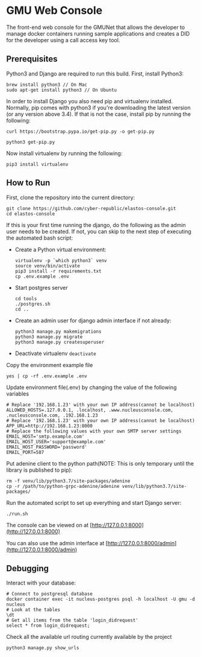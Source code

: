 # GMU Web Console

The front-end web console for the GMUNet that allows the developer to manage docker containers running sample applications and creates a DID for the developer using a call access key tool.

## Prerequisites

Python3 and Django are required to run this build. First, install Python3:

```
brew install python3 // On Mac
sudo apt-get install python3 // On Ubuntu
```

In order to install Django you also need pip and virtualenv installed. Normally, pip comes with python3 if you're downloading the latest version (or any version above 3.4). If that is not the case, install pip by running the following:

```
curl https://bootstrap.pypa.io/get-pip.py -o get-pip.py
```

```
python3 get-pip.py
```

Now install virtualenv by running the following:

```
pip3 install virtualenv
```

## How to Run

First, clone the repository into the current directory:

```
git clone https://github.com/cyber-republic/elastos-console.git
cd elastos-console
```

If this is your first time running the django, do the following as the admin user needs to be created.
If not, you can skip to the next step of executing the automated bash script:

- Create a Python virtual environment:
  ```
  virtualenv -p `which python3` venv
  source venv/bin/activate
  pip3 install -r requirements.txt
  cp .env.example .env
  ```
- Start postgres server
  ```
  cd tools
  ./postgres.sh
  cd ..
  ```
- Create an admin user for django admin interface if not already:
  ```
  python3 manage.py makemigrations
  python3 manage.py migrate
  python3 manage.py createsuperuser
  ```
- Deactivate virtualenv
  `deactivate`

Copy the environment example file
```
yes | cp -rf .env.example .env
```
Update environment file(.env) by changing the value of the following variables
```
# Replace '192.168.1.23' with your own IP address(cannot be localhost)
ALLOWED_HOSTS=.127.0.0.1, .localhost, .www.nucleusconsole.com, .nucleusconsole.com, .192.168.1.23
# Replace '192.168.1.23' with your own IP address(cannot be localhost)
APP_URL=http://192.168.1.23:8000
# Replace the following values with your own SMTP server settings
EMAIL_HOST='smtp.example.com'
EMAIL_HOST_USER='support@example.com'
EMAIL_HOST_PASSWORD='password'
EMAIL_PORT=587
```
Put adenine client to the python path(NOTE: This is only temporary until the library is published to pip):
```
rm -f venv/lib/python3.7/site-packages/adenine
cp -r /path/to/python-grpc-adenine/adenine venv/lib/python3.7/site-packages/
```
Run the automated script to set up everything and start Django server:
```
./run.sh
```

The console can be viewed on at [http://127.0.0.1:8000](http://127.0.0.1:8000)

You can also use the admin interface at [http://127.0.0.1:8000/admin](http://127.0.0.1:8000/admin)

## Debugging

Interact with your database:

```
# Connect to postgresql database
docker container exec -it nucleus-postgres psql -h localhost -U gmu -d nucleus
# Look at the tables
\dt
# Get all items from the table 'login_didrequest'
select * from login_didrequest;
```

Check all the available url routing currently available by the project

```
python3 manage.py show_urls
```
